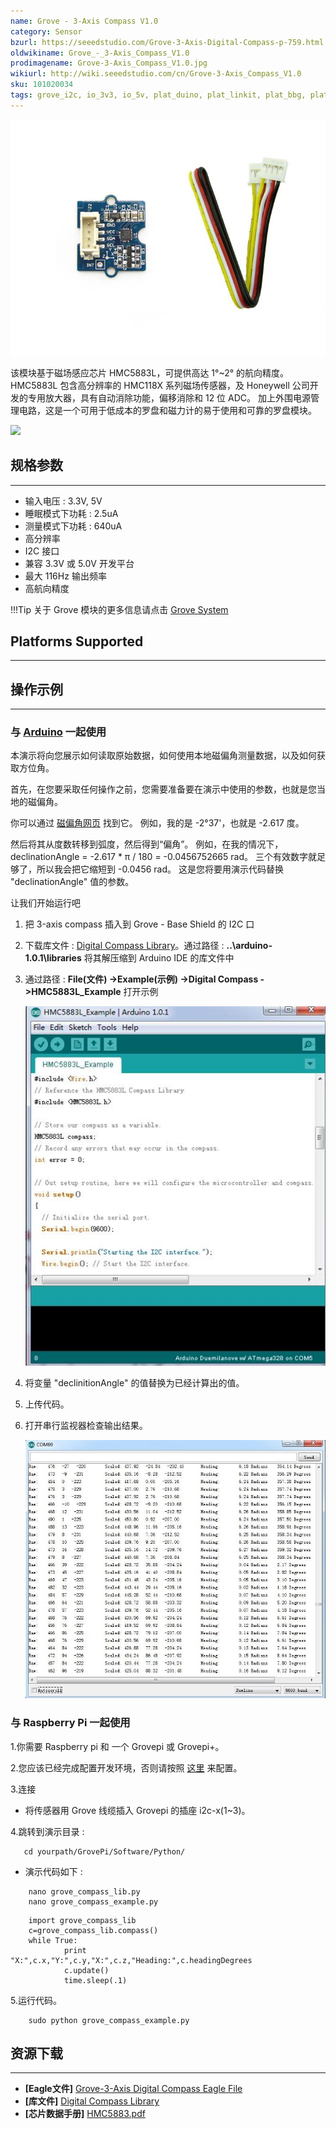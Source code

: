 ```yaml
---
name: Grove - 3-Axis Compass V1.0
category: Sensor
bzurl: https://seeedstudio.com/Grove-3-Axis-Digital-Compass-p-759.html
oldwikiname: Grove_-_3-Axis_Compass_V1.0
prodimagename: Grove-3-Axis_Compass_V1.0.jpg
wikiurl: http://wiki.seeedstudio.com/cn/Grove-3-Axis_Compass_V1.0
sku: 101020034
tags: grove_i2c, io_3v3, io_5v, plat_duino, plat_linkit, plat_bbg, plat_wio
---
```


![](https://raw.githubusercontent.com/SeeedDocument/Grove-3-Axis_Compass_V1.0/master/img/Grove-3-Axis_Compass_V1.0.jpg)

该模块基于磁场感应芯片 HMC5883L，可提供高达 1°~2° 的航向精度。HMC5883L 包含高分辨率的 HMC118X 系列磁场传感器，及 Honeywell 公司开发的专用放大器，具有自动消除功能，偏移消除和 12 位 ADC。 加上外围电源管理电路，这是一个可用于低成本的罗盘和磁力计的易于使用和可靠的罗盘模块。

[![](https://github.com/SeeedDocument/wiki_chinese/raw/master/docs/images/click_to_buy.PNG)](https://item.taobao.com/item.htm?spm=a1z10.3-c.w4002-11172317909.11.40df14c3i0K8b5&id=45460663307)

## 规格参数
--------------

-   输入电压 : 3.3V, 5V
-   睡眠模式下功耗 : 2.5uA
-   测量模式下功耗 : 640uA
-   高分辨率
-   I2C 接口
-   兼容 3.3V 或 5.0V 开发平台
-   最大 116Hz 输出频率
-   高航向精度

!!!Tip
    关于 Grove 模块的更多信息请点击 [Grove System](http://wiki.seeedstudio.com/cn/Grove_System/)

## Platforms Supported
-------------------

## 操作示例
-------------

### 与 [Arduino](/Arduino "Arduino") 一起使用

本演示将向您展示如何读取原始数据，如何使用本地磁偏角测量数据，以及如何获取方位角。

首先，在您要采取任何操作之前，您需要准备要在演示中使用的参数，也就是您当地的磁偏角。

你可以通过 [磁偏角网页](http://www.magnetic-declination.com/) 找到它。 例如，我的是 -2°37'，也就是 -2.617 度。

然后将其从度数转移到弧度，然后得到“偏角”。 例如，在我的情况下，declinationAngle = -2.617 \* π / 180 = -0.0456752665 rad。 三个有效数字就足够了，所以我会把它缩短到 -0.0456 rad。 这是您将要用演示代码替换 "declinationAngle" 值的参数。

让我们开始运行吧

1. 把 3-axis compass 插入到 Grove - Base Shield 的 I2C 口

2. 下载库文件 : [Digital Compass Library](https://raw.githubusercontent.com/SeeedDocument/Grove-3-Axis_Compass_V1.0/master/res/Digital_Compass.zip)。通过路径 : **..\\arduino-1.0.1\\libraries** 将其解压缩到 Arduino IDE 的库文件中

3. 通过路径 : **File(文件) ->Example(示例) ->Digital Compass ->HMC5883L_Example** 打开示例

    ![](https://raw.githubusercontent.com/SeeedDocument/Grove-3-Axis_Compass_V1.0/master/img/Digital_Compass1.jpg)

4. 将变量 "declinitionAngle" 的值替换为已经计算出的值。

5. 上传代码。

6. 打开串行监视器检查输出结果。

    ![](https://raw.githubusercontent.com/SeeedDocument/Grove-3-Axis_Compass_V1.0/master/img/Digital_Compass2.jpg)

### 与 Raspberry Pi 一起使用

1.你需要 Raspberry pi 和 一个 Grovepi 或 Grovepi+。

2.您应该已经完成配置开发环境，否则请按照 [这里](/GrovePiPlus) 来配置。

3.连接

-   将传感器用 Grove 线缆插入 Grovepi 的插座 i2c-x(1~3)。

4.跳转到演示目录 :

       cd yourpath/GrovePi/Software/Python/

-   演示代码如下 :

```
    nano grove_compass_lib.py       
    nano grove_compass_example.py    
```
```
    import grove_compass_lib
    c=grove_compass_lib.compass()
    while True:
            print "X:",c.x,"Y:",c.y,"X:",c.z,"Heading:",c.headingDegrees
            c.update()
            time.sleep(.1)
```

5.运行代码。
```
    sudo python grove_compass_example.py
```

## 资源下载
---------

-   **[Eagle文件]** [Grove-3-Axis Digital Compass Eagle File](https://raw.githubusercontent.com/SeeedDocument/Grove-3-Axis_Compass_V1.0/master/res/Grove-3-Axis_Digital_Compass_Eagle_File.zip)
-   **[库文件]** [Digital Compass Library](https://raw.githubusercontent.com/SeeedDocument/Grove-3-Axis_Compass_V1.0/master/res/Digital_Compass.zip)
-   **[芯片数据手册]** [HMC5883.pdf](https://raw.githubusercontent.com/SeeedDocument/Grove-3-Axis_Compass_V1.0/master/res/HMC5883.pdf "File:HMC5883.pdf")


<!-- This Markdown file was created from http://www.seeedstudio.com/wiki/Grove_-_3-Axis_Compass_V1.0 -->
